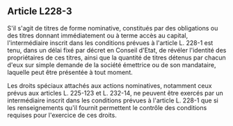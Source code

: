Article L228-3
----
S'il s'agit de titres de forme nominative, constitués par des obligations ou des
titres donnant immédiatement ou à terme accès au capital, l'intermédiaire
inscrit dans les conditions prévues à l'article L. 228-1 est tenu, dans un délai
fixé par décret en Conseil d'Etat, de révéler l'identité des propriétaires de
ces titres, ainsi que la quantité de titres détenus par chacun d'eux sur simple
demande de la société émettrice ou de son mandataire, laquelle peut être
présentée à tout moment.

Les droits spéciaux attachés aux actions nominatives, notamment ceux prévus aux
articles L. 225-123 et L. 232-14, ne peuvent être exercés par un intermédiaire
inscrit dans les conditions prévues à l'article L. 228-1 que si les
renseignements qu'il fournit permettent le contrôle des conditions requises pour
l'exercice de ces droits.
